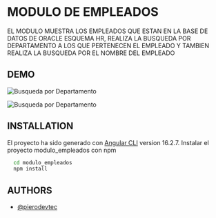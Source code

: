 # MODULO DE EMPLEADOS

EL MODULO MUESTRA LOS EMPLEADOS QUE ESTAN EN LA BASE DE DATOS DE ORACLE ESQUEMA HR, REALIZA LA BUSQUEDA POR DEPARTAMENTO A LOS QUE PERTENECEN EL EMPLEADO Y TAMBIEN REALIZA LA BUSQUEDA POR EL NOMBRE DEL EMPLEADO

## DEMO

![Busqueda por Departamento](src/assets/demo_departamento.PNG)

![Busqueda por Departamento](src/assets/demo_empleado.PNG)

## INSTALLATION
El proyecto ha sido generado con  [Angular CLI](https://github.com/angular/angular-cli) version 16.2.7.
Instalar el proyecto modulo_empleados con npm

```bash
  cd modulo_empleados
  npm install
```
    
## AUTHORS

- [@pierodevtec](https://github.com/PieroDevTec/moduloEmpleado)



